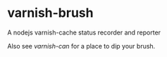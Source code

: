 varnish-brush
=============

A nodejs varnish-cache status recorder and reporter

Also see *varnish-can* for a place to dip your brush.
